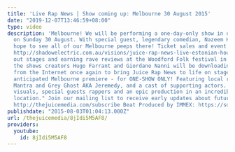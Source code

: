 ```yaml
---
title: 'Live Rap News | Show coming up: Melbourne 30 August 2015'
date: "2019-12-07T13:46:59+08:00"
type: video
description: 'Melbourne! We will be performing a one-day-only show in our hometown
  on Sunday 30 August. With special guest, legendary comedian, Nazeem Hussain. We
  hope to see all of our Melbourne peeps there! Ticket sales and event details here:
  http://shadowelectric.com.au/visions/juice-rap-news-live-estonian-house "After packing
  out stages and earning rave reviews at the Woodford Folk festival in past years,
  the shows creators Hugo Farrant and Giordano Nanni will be downloading themselves
  from the Internet once again to bring Juice Rap News to life on stage in this highly
  anticipated Melbourne premiere - for ONE-SHOW ONLY! Featuring local rap talent from
  Mantra and Grey Ghost AKA Jeremedy, and a cast of supporting actors. Expect stunning
  visuals, special guests rappers and an epic production in an incredible theatre
  location." Join our mailing list to receive early updates about future live shows:
  http://thejuicemedia.com/subscribe Beat Produced by IMMEX: https://soundcloud.com/dj_immex/immex-step-up-beat-for-sale'
publishdate: "2015-08-03T01:04:13.000Z"
url: /thejuicemedia/8jIdi5M5AF8/
providers:
  youtube:
    id: 8jIdi5M5AF8
---
```

